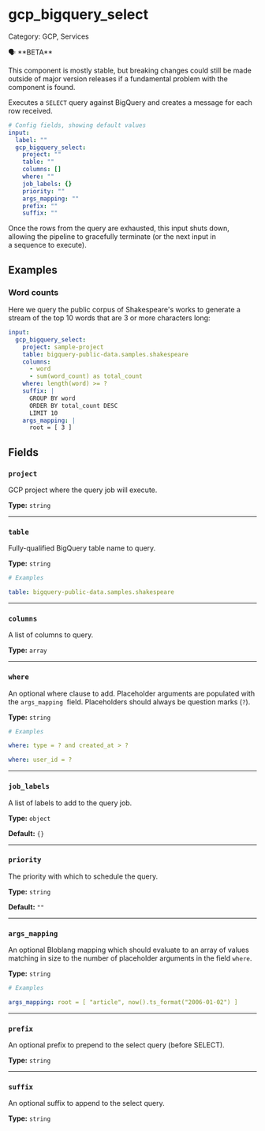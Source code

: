 # gcp_bigquery_select

Category: GCP, Services

<aside>
🗣 **BETA**

This component is mostly stable, but breaking changes could still be made outside of major version releases if a fundamental problem with the component is found.

</aside>

Executes a `SELECT` query against BigQuery and creates a message for each row received.

```yaml
# Config fields, showing default values
input:
  label: ""
  gcp_bigquery_select:
    project: ""
    table: ""
    columns: []
    where: ""
    job_labels: {}
    priority: ""
    args_mapping: ""
    prefix: ""
    suffix: ""

```

Once the rows from the query are exhausted, this input shuts down, allowing the pipeline to gracefully terminate (or the next input in a sequence to execute).

## Examples

### Word counts

Here we query the public corpus of Shakespeare's works to generate a stream of the top 10 words that are 3 or more characters long:

```yaml
input:
  gcp_bigquery_select:
    project: sample-project
    table: bigquery-public-data.samples.shakespeare
    columns:
      - word
      - sum(word_count) as total_count
    where: length(word) >= ?
    suffix: |
      GROUP BY word
      ORDER BY total_count DESC
      LIMIT 10
    args_mapping: |
      root = [ 3 ]

```

## Fields

### `project`

GCP project where the query job will execute.

**Type:** `string`

---

### `table`

Fully-qualified BigQuery table name to query.

**Type:** `string`

```yaml
# Examples

table: bigquery-public-data.samples.shakespeare
```

---

### `columns`

A list of columns to query.

**Type:** `array`

---

### `where`

An optional where clause to add. Placeholder arguments are populated with the `args_mapping`  field. Placeholders should always be question marks (`?`).

**Type:** `string`

```yaml
# Examples

where: type = ? and created_at > ?

where: user_id = ?
```

---

### `job_labels`

A list of labels to add to the query job.

**Type:** `object`

**Default:** `{}`

---

### `priority`

The priority with which to schedule the query.

**Type:** `string`

**Default:** `""`

---

### `args_mapping`

An optional Bloblang mapping which should evaluate to an array of values matching in size to the number of placeholder arguments in the field `where`.

**Type:** `string`

```yaml
# Examples

args_mapping: root = [ "article", now().ts_format("2006-01-02") ]
```

---

### `prefix`

An optional prefix to prepend to the select query (before SELECT).

**Type:** `string`

---

### `suffix`

An optional suffix to append to the select query.

**Type:** `string`